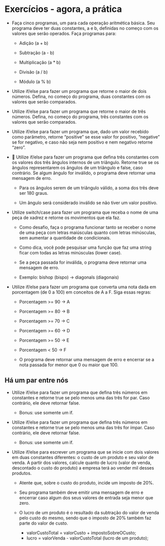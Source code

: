 # Exercícios - agora, a prática

- Faça cinco programas, um para cada operação aritmética básica. Seu programa deve ter duas constantes, a e b, definidas no começo com os valores que serão operados. Faça programas para:
  - Adição (a + b)

  - Subtração (a - b)

  - Multiplicação (a * b)

  - Divisão (a / b)

  - Módulo (a % b)

- Utilize if/else para fazer um programa que retorne o maior de dois números. Defina, no começo do programa, duas constantes com os valores que serão comparados.

- Utilize if/else para fazer um programa que retorne o maior de três números. Defina, no começo do programa, três constantes com os valores que serão comparados.

- Utilize if/else para fazer um programa que, dado um valor recebido como parâmetro, retorne “positive” se esse valor for positivo, “negative” se for negativo, e caso não seja nem positivo e nem negativo retorne “zero”.

- 🚀 Utilize if/else para fazer um programa que defina três constantes com os valores dos três ângulos internos de um triângulo. Retorne true se os ângulos representarem os ângulos de um triângulo e false, caso contrário. Se algum ângulo for inválido, o programa deve retornar uma mensagem de erro.
  - Para os ângulos serem de um triângulo válido, a soma dos três deve ser 180 graus.

  - Um ângulo será considerado inválido se não tiver um valor positivo.

- Utilize switch/case para fazer um programa que receba o nome de uma peça de xadrez e retorne os movimentos que ela faz.
  - Como desafio, faça o programa funcionar tanto se receber o nome de uma peça com letras maiúsculas quanto com letras minúsculas, sem aumentar a quantidade de condicionais.

  - Como dica, você pode pesquisar uma função que faz uma string ficar com todas as letras minúsculas (lower case).

  - Se a peça passada for inválida, o programa deve retornar uma mensagem de erro.

  - Exemplo: bishop (bispo) -> diagonals (diagonais)

- Utilize if/else para fazer um programa que converta uma nota dada em porcentagem (de 0 a 100) em conceitos de A a F. Siga essas regras:
  - Porcentagem >= 90 -> A

  - Porcentagem >= 80 -> B

  - Porcentagem >= 70 -> C

  - Porcentagem >= 60 -> D

  - Porcentagem >= 50 -> E

  - Porcentagem < 50 -> F

  - O programa deve retornar uma mensagem de erro e encerrar se a nota passada for menor que 0 ou maior que 100.

## Há um par entre nós

- Utilize if/else para fazer um programa que defina três números em constantes e retorne true se pelo menos uma das três for par. Caso contrário, ele deve retornar false.
  - Bonus: use somente um if.

- Utilize if/else para fazer um programa que defina três números em constantes e retorne true se pelo menos uma das três for ímpar. Caso contrário, ele deve retornar false.
  - Bonus: use somente um if.

- Utilize if/else para escrever um programa que se inicie com dois valores em duas constantes diferentes: o custo de um produto e seu valor de venda. A partir dos valores, calcule quanto de lucro (valor de venda, descontado o custo do produto) a empresa terá ao vender mil desses produtos.
  - Atente que, sobre o custo do produto, incide um imposto de 20%.

  - Seu programa também deve emitir uma mensagem de erro e encerrar caso algum dos seus valores de entrada seja menor que zero.

  - O lucro de um produto é o resultado da subtração do valor de venda pelo custo do mesmo, sendo que o imposto de 20% também faz parte do valor de custo.

    - valorCustoTotal = valorCusto + impostoSobreOCusto;
    - lucro = valorVenda - valorCustoTotal (lucro de um produto);
